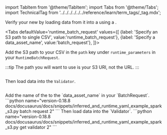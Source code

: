 import TabItem from '@theme/TabItem';
import Tabs from '@theme/Tabs';
import TechnicalTag from '../../../../../../reference/learn/term_tags/_tag.mdx';

Verify your new <TechnicalTag tag="datasource" text="Data Source" /> by loading data from it into a <TechnicalTag tag="validator" text="Validator" /> using a <TechnicalTag tag="batch_request" text="Batch Request" />.

<Tabs
  defaultValue='runtime_batch_request'
  values={[
  {label: 'Specify an S3 path to single CSV', value:'runtime_batch_request'},
  {label: 'Specify a data_asset_name', value:'batch_request'},
  ]}>

<TabItem value="runtime_batch_request">

Add the S3 path to your CSV in the `path` key under `runtime_parameters` in your `RuntimeBatchRequest`.

:::tip
The path you will want to use is your S3 URI, not the URL.
:::

```python name="version-0.18.8 docs/docusaurus/docs/snippets/inferred_and_runtime_yaml_example_spark_s3.py batch request 1"
```

Then load data into the `Validator`.

```python name="version-0.18.8 docs/docusaurus/docs/snippets/inferred_and_runtime_yaml_example_spark_s3.py get validator 1"
```
</TabItem>
<TabItem value="batch_request">
Add the name of the <TechnicalTag tag="data_asset" text="Data Asset" /> to the `data_asset_name` in your `BatchRequest`.
```python name="version-0.18.8 docs/docusaurus/docs/snippets/inferred_and_runtime_yaml_example_spark_s3.py batch request 2"
```
Then load data into the `Validator`.
```python name="version-0.18.8 docs/docusaurus/docs/snippets/inferred_and_runtime_yaml_example_spark_s3.py get validator 2"
```
</TabItem>
</Tabs>